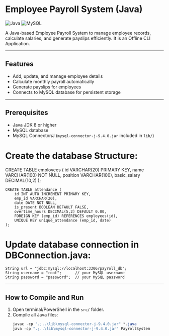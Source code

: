 # Employee Payroll System (Java)

![Java](https://img.shields.io/badge/Language-Java-red)
![MySQL](https://img.shields.io/badge/Database-MySQL-blue)

A Java-based Employee Payroll System to manage employee records, calculate salaries, and generate payslips efficiently.
It is an Offline CLI Application.

---

## Features
- Add, update, and manage employee details
- Calculate monthly payroll automatically
- Generate payslips for employees
- Connects to MySQL database for persistent storage

---

## Prerequisites
- Java JDK 8 or higher
- MySQL database
- MySQL Connector/J (`mysql-connector-j-9.4.0.jar` included in `lib/`)

# Create the database Structure:

CREATE TABLE employees (
        id VARCHAR(20) PRIMARY KEY,
        name VARCHAR(100) NOT NULL,
        position VARCHAR(100),
        basic_salary DECIMAL(10,2)
    );

    CREATE TABLE attendance (
        id INT AUTO_INCREMENT PRIMARY KEY,
        emp_id VARCHAR(20),
        date DATE NOT NULL,
        is_present BOOLEAN DEFAULT FALSE,
        overtime_hours DECIMAL(5,2) DEFAULT 0.00,
        FOREIGN KEY (emp_id) REFERENCES employees(id),
        UNIQUE KEY unique_attendance (emp_id, date)
    );
    
# Update database connection in DBConnection.java:

    String url = "jdbc:mysql://localhost:3306/payroll_db";
    String username = "root";      // your MySQL username
    String password = "password";  // your MySQL password

    
---

## How to Compile and Run
1. Open terminal/PowerShell in the `src/` folder.
2. Compile all Java files:
   ```powershell
   javac -cp ".;..\lib\mysql-connector-j-9.4.0.jar" *.java
   java -cp ".;..\lib\mysql-connector-j-9.4.0.jar" PayrollSystem
